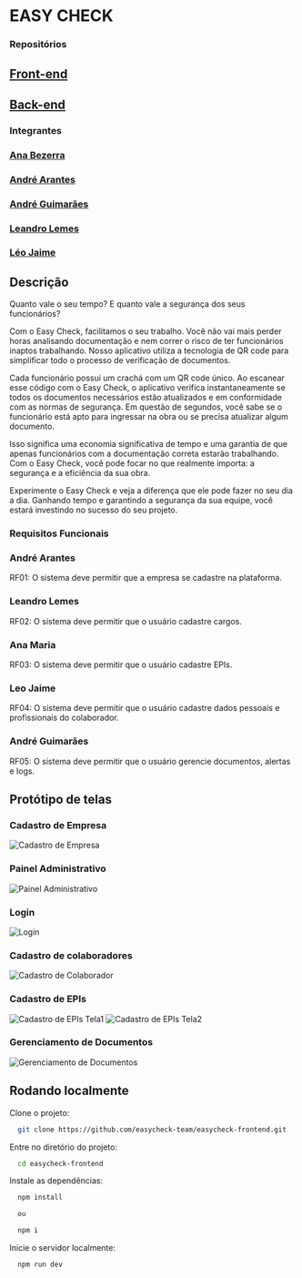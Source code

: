 
# EASY CHECK

### Repositórios

## [Front-end](https://github.com/easycheck-team/easycheck-frontend.git)
## [Back-end](https://github.com/easycheck-team/easycheck-backend.git)

### Integrantes

### [Ana Bezerra](https://github.com/anavbezerra)
### [André Arantes](https://github.com/arantesandre)
### [André Guimarães](https://github.com/GuimaFox)
### [Leandro Lemes](https://github.com/LeandrojLemes)
### [Léo Jaime](https://github.com/LeoJaime-92)


## Descrição

Quanto vale o seu tempo? E quanto vale a segurança dos seus funcionários?

Com o Easy Check, facilitamos o seu trabalho. Você não vai mais perder horas analisando documentação e nem correr o risco de ter funcionários inaptos trabalhando. Nosso aplicativo utiliza a tecnologia de QR code para simplificar todo o processo de verificação de documentos.

Cada funcionário possui um crachá com um QR code único. Ao escanear esse código com o Easy Check, o aplicativo verifica instantaneamente se todos os documentos necessários estão atualizados e em conformidade com as normas de segurança. Em questão de segundos, você sabe se o funcionário está apto para ingressar na obra ou se precisa atualizar algum documento.

Isso significa uma economia significativa de tempo e uma garantia de que apenas funcionários com a documentação correta estarão trabalhando. Com o Easy Check, você pode focar no que realmente importa: a segurança e a eficiência da sua obra.

Experimente o Easy Check e veja a diferença que ele pode fazer no seu dia a dia. Ganhando tempo e garantindo a segurança da sua equipe, você estará investindo no sucesso do seu projeto.


### Requisitos Funcionais

### André Arantes
RF01: O sistema deve permitir que a empresa se cadastre na plataforma.

### Leandro Lemes
RF02: O sistema deve permitir que o usuário cadastre cargos.

### Ana Maria
RF03: O sistema deve permitir que o usuário cadastre EPIs.

### Leo Jaime
RF04: O sistema deve permitir que o usuário cadastre dados pessoais e profissionais do colaborador.

### André Guimarães
RF05: O sistema deve permitir que o usuário gerencie documentos, alertas e logs.

## Protótipo de telas

### Cadastro de Empresa

![Cadastro de Empresa](src/assets/easy-check-cadastro-empresa.png)

### Painel Administrativo

![Painel Administrativo](src/assets/easycheck-painel-admin.png)

### Login

![Login](src/assets/easycheck-tela-login.jpeg)

### Cadastro de colaboradores

![Cadastro de Colaborador](src/assets/easycheck-tela-cadastro-colaborador.jpeg)

### Cadastro de EPIs

![Cadastro de EPIs Tela1](src/assets/easycheck-tela-epi1.jpeg)
![Cadastro de EPIs Tela2](src/assets/easycheck-tela-epi2.jpeg)

### Gerenciamento de Documentos

![Gerenciamento de Documentos](src/assets/gestao_de_documentos_e_epis.png)

## Rodando localmente

Clone o projeto:

```bash
  git clone https://github.com/easycheck-team/easycheck-frontend.git
```

Entre no diretório do projeto:

```bash
  cd easycheck-frontend
```

Instale as dependências:

```bash
  npm install

  ou 

  npm i
```

Inicie o servidor localmente:

```bash
  npm run dev
```



